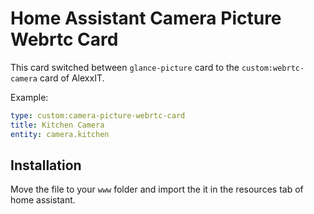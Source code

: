 # Home Assistant Camera Picture Webrtc Card
This card switched between `glance-picture` card to the `custom:webrtc-camera` card of AlexxIT.

Example:
```yaml
type: custom:camera-picture-webrtc-card
title: Kitchen Camera
entity: camera.kitchen
```


## Installation
Move the file to your `www` folder and import the it in the resources tab of home assistant.
